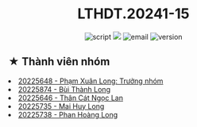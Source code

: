 <h1><div align="center"> LTHDT.20241-15 </div></h1>

<p align="center">
 <img src="https://img.shields.io/badge/Script-README-blue.svg" alt="script">
 <img src="https://img.shields.io/badge/Subject-Object Oriented Programming-008F64">
 <img src="https://img.shields.io/badge/Group-15-purple.svg" alt="email">
 <img src="https://img.shields.io/badge/Semester-2024.1-orange.svg" alt="version">
</p>

<h2> ★ Thành viên nhóm </h2>

<tl>
 <li><a href="https://github.com/LongPhamplus">20225648 - Phạm Xuân Long: Trưởng nhóm</a></li>
 <li><a href="https://github.com/Yunasawa">20225874 - Bùi Thành Long</a</li>
 <li><a href="">20225646 - Thân Cát Ngọc Lan</a</li>
 <li><a href="https://github.com/HuyLong2k4">20225735 - Mai Huy Long</a</li>
 <li><a href="https://github.com/anybody1234">20225738 - Phan Hoàng Long</a</li>
</tl>
